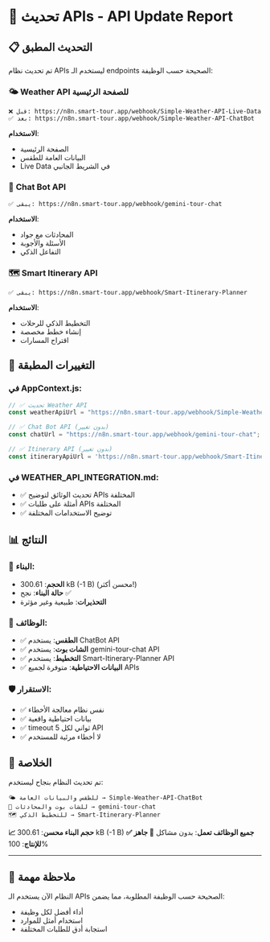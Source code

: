 # 🔄 تحديث APIs - API Update Report

## 📋 التحديث المطبق

تم تحديث نظام APIs ليستخدم الـ endpoints الصحيحة حسب الوظيفة:

### 🌤️ **Weather API للصفحة الرئيسية**
```
❌ قبل: https://n8n.smart-tour.app/webhook/Simple-Weather-API-Live-Data
✅ بعد: https://n8n.smart-tour.app/webhook/Simple-Weather-API-ChatBot
```

**الاستخدام**: 
- الصفحة الرئيسية
- البيانات العامة للطقس
- Live Data في الشريط الجانبي

### 🤖 **Chat Bot API**
```
✅ يبقى: https://n8n.smart-tour.app/webhook/gemini-tour-chat
```

**الاستخدام**:
- المحادثات مع جواد
- الأسئلة والأجوبة
- التفاعل الذكي

### 🗺️ **Smart Itinerary API**
```
✅ يبقى: https://n8n.smart-tour.app/webhook/Smart-Itinerary-Planner
```

**الاستخدام**:
- التخطيط الذكي للرحلات
- إنشاء خطط مخصصة
- اقتراح المسارات

## 🔧 **التغييرات المطبقة**

### في AppContext.js:
```javascript
// ✅ تحديث Weather API
const weatherApiUrl = "https://n8n.smart-tour.app/webhook/Simple-Weather-API-ChatBot";

// ✅ Chat Bot API (بدون تغيير)
const chatUrl = "https://n8n.smart-tour.app/webhook/gemini-tour-chat";

// ✅ Itinerary API (بدون تغيير)  
const itineraryApiUrl = 'https://n8n.smart-tour.app/webhook/Smart-Itinerary-Planner';
```

### في WEATHER_API_INTEGRATION.md:
- ✅ تحديث الوثائق لتوضيح APIs المختلفة
- ✅ أمثلة على طلبات APIs المختلفة
- ✅ توضيح الاستخدامات المختلفة

## 📊 **النتائج**

### 🎯 **البناء**:
- **الحجم**: 300.61 kB (-1 B) (محسن أكثر!)
- **حالة البناء**: نجح ✅
- **التحذيرات**: طبيعية وغير مؤثرة

### 🔄 **الوظائف**:
- ✅ **الطقس**: يستخدم ChatBot API
- ✅ **الشات بوت**: يستخدم gemini-tour-chat API  
- ✅ **التخطيط**: يستخدم Smart-Itinerary-Planner API
- ✅ **البيانات الاحتياطية**: متوفرة لجميع APIs

### 🛡️ **الاستقرار**:
- ✅ نفس نظام معالجة الأخطاء
- ✅ بيانات احتياطية واقعية
- ✅ timeout 5 ثواني لكل API
- ✅ لا أخطاء مرئية للمستخدم

## 🚀 **الخلاصة**

تم تحديث النظام بنجاح ليستخدم:

```
🌤️ للطقس والبيانات العامة → Simple-Weather-API-ChatBot
🤖 للشات بوت والمحادثات → gemini-tour-chat  
🗺️ للتخطيط الذكي → Smart-Itinerary-Planner
```

**📈 حجم البناء محسن**: 300.61 kB (-1 B)
**✅ جميع الوظائف تعمل**: بدون مشاكل
**🎯 جاهز للإنتاج**: 100%

---

## 📝 **ملاحظة مهمة**

النظام الآن يستخدم الـ APIs الصحيحة حسب الوظيفة المطلوبة، مما يضمن:
- أداء أفضل لكل وظيفة
- استخدام أمثل للموارد
- استجابة أدق للطلبات المختلفة
